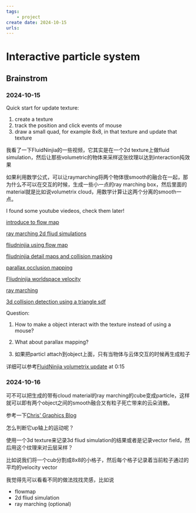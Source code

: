 ```yaml
---
tags:
    - project
create date: 2024-10-15
urls:
---
```


# Interactive particle system

## Brainstrom

### 2024-10-15
Quick start for update texture: 

1. create a texture
2. track the position and click events of mouse
3. draw a small quad, for example 8x8, in that texture and update that texture

我看了一下FluidNinjia的一些视频，它其实是在一个2d texture上做fluid simulation，然后让那些volumetric的物体来采样这张纹理以达到interaction扽效果

如果利用数学公式，可以让raymarching将两个物体很smooth的融合在一起，那为什么不可以在交互的时候，生成一些小一点的ray marching box，然后里面的material就是比如说volumetrix cloud，用数学计算让这两个分离的smooth一点。

I found some youtube viedeos, check them later!

[introduce to flow map](https://www.youtube.com/watch?v=FvbPnndigL4)

[ray marching 2d fliud simulations](https://www.youtube.com/watch?v=TUk4sytRpfA)

[fliudninjia using flow map](https://www.youtube.com/watch?app=desktop&v=5ZoVDdFQuoE)

[fliudninjia detail maps and collision masking](https://www.youtube.com/watch?v=v8d0CalL9oA)

[parallax occlusion mapping](https://www.youtube.com/watch?v=-gDVyrPyvEs)

[Fliudninjia worldspace velocity](https://www.youtube.com/watch?v=rtsEwL33uUY)

[ray marching](https://www.youtube.com/watch?v=Cp5WWtMoeKg)

[3d collision detection using a triangle sdf](https://www.youtube.com/watch?v=chScv-vaXPo)


Question: 

1. How to make a object interact with the texture instead of using a mouse?

2. What about parallax mapping?

3. 如果把particl attach到object上面，只有当物体与云体交互的时候再生成粒子

详细可以参考[FluidNinjia volumetrix update](https://www.youtube.com/watch?v=jF4tXjPhw_c) at 0:15


### 2024-10-16

可不可以把生成的带有cloud material的ray marching的cube变成particle，这样就可以即有两个object之间的smooth融合又有粒子死亡带来的云朵消散。

参考一下[Chris' Graphics Blog](https://wallisc.github.io/rendering/2020/05/02/Volumetric-Rendering-Part-1.html)

怎么判断它up轴上的运动呢？

使用一个3d texture来记录3d fliud simulation的结果或者是记录vector field，然后用这个纹理来对云层采样？

比如说我们将一个cub分割成8x8的小格子，然后每个格子记录着当前粒子通过的平均的velocity vector

我觉得先可以看看不同的做法找找灵感，比如说

- flowmap
- 2d fliud simulation
- ray marching (optional)
